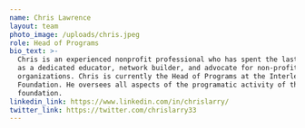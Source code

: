 ```yaml
---
name: Chris Lawrence
layout: team
photo_image: /uploads/chris.jpeg
role: Head of Programs
bio_text: >-
  Chris is an experienced nonprofit professional who has spent the last 15 years
  as a dedicated educator, network builder, and advocate for non-profit
  organizations. Chris is currently the Head of Programs at the Interledger
  Foundation. He oversees all aspects of the programatic activity of the
  foundation.
linkedin_link: https://www.linkedin.com/in/chrislarry/
twitter_link: https://twitter.com/chrislarry33
---
```


